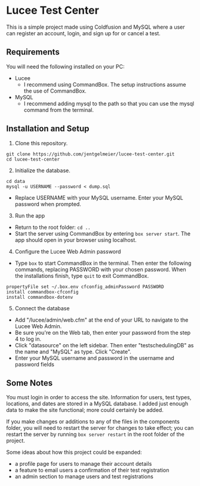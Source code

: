# Lucee Test Center

This is a simple project made using Coldfusion and MySQL where a user can register an account, login, and sign up for or cancel a test. 

## Requirements
You will need the following installed on your PC:
- Lucee 
	- I recommend using CommandBox. The setup instructions assume the use of CommandBox.
- MySQL
	- I recommend adding mysql to the path so that you can use the mysql command from the terminal.

## Installation and Setup
1. Clone this repository.
```
git clone https://github.com/jentgelmeier/lucee-test-center.git
cd lucee-test-center
```
2. Initialize the database.
```
cd data
mysql -u USERNAME --password < dump.sql
```
- Replace USERNAME with your MySQL username. Enter your MySQL password when prompted.

3. Run the app
- Return to the root folder: ``cd ..``
- Start the server using CommandBox  by entering ``box server start``. The app should open in your browser using localhost.
4. Configure the Lucee Web Admin password
- Type ``box`` to start CommandBox in the terminal. Then enter the following commands, replacing PASSWORD with your chosen password. When the installations finish, type ``quit`` to exit CommandBox.
```
propertyFile set ~/.box.env cfconfig_adminPassword PASSWORD
install commandbox-cfconfig
install commandbox-dotenv
```
5. Connect the database 
- Add "/lucee/admin/web.cfm" at the end of your URL to navigate to the Lucee Web Admin. 
- Be sure you're on the Web tab, then enter your password from the step 4 to log in.
- Click "datasource" on the left sidebar. Then enter "testschedulingDB" as the name and "MySQL" as type. Click "Create".
- Enter your MySQL username and password in the username and password fields

## Some Notes
You must login in order to access the site. Information for users, test types, locations, and dates are stored in a MySQL database. I added just enough data to make the site functional; more could certainly be added. 

If you make changes or additions to any of the files in the components folder, you will need to restart the server for changes to take effect; you can restart the server by running ``box server restart`` in the root folder of the project.

Some ideas about how this project could be expanded:
- a profile page for users to manage their account details
- a feature to email users a confirmation of their test registration
- an admin section to manage users and test registrations
